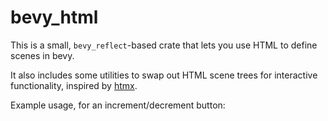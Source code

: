 # bevy_html

This is a small, `bevy_reflect`-based crate that lets you use HTML to define scenes in bevy.

It also includes some utilities to swap out HTML scene trees for interactive functionality, inspired by [htmx](htmx.org).

Example usage, for an increment/decrement button:
